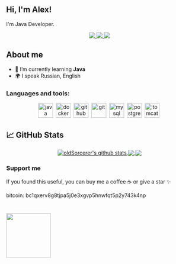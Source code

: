 ## Hi, I'm Alex! ##
 I'm Java Developer.

<p align='center'>
   <a href="https://t.me/oldSorcerer">
       <img src="https://img.shields.io/badge/Telegram-2CA5E0?style=for-the-badge&logo=telegram&logoColor=white"/>
   </a>
   
  <a href="https://www.linkedin.com/in/oldSorcerer">
       <img src="https://img.shields.io/badge/linkedin-%230077B5.svg?&style=for-the-badge&logo=linkedin&logoColor=white"/>
   </a>
      
   <a href="https://instagram.com/oldSorcerer">
       <img src="https://img.shields.io/badge/Instagram-E4405F?style=for-the-badge&logo=instagram&logoColor=white"/>
   </a>
   
</div>

## About me ##

- 🌱 I’m currently learning **Java** 
- 🌍 I speak Russian, English

### Languages and tools: 

<div align="center">
  <img src="https://cdn.jsdelivr.net/gh/devicons/devicon/icons/java/java-original.svg" title ="java" width="40" height="40"/>&nbsp;
  <img src="https://cdn.jsdelivr.net/gh/devicons/devicon/icons/docker/docker-original.svg" title ="docker" width="40" height="40"/>&nbsp;
  <img src="https://cdn.jsdelivr.net/gh/devicons/devicon/icons/github/github-original-wordmark.svg" title ="github" width="40" height="40"/>&nbsp;
  <img src="https://cdn.jsdelivr.net/gh/devicons/devicon/icons/git/git-original-wordmark.svg" title ="git" width="40" height="40"/>&nbsp;
  <img src="https://cdn.jsdelivr.net/gh/devicons/devicon/icons/mysql/mysql-original-wordmark.svg" title ="mysql" width="40" height="40"/>&nbsp;
  <img src="https://cdn.jsdelivr.net/gh/devicons/devicon/icons/postgresql/postgresql-original-wordmark.svg" title ="postgresql" width="40" height="40"/>&nbsp;
  <img src="https://cdn.jsdelivr.net/gh/devicons/devicon/icons/tomcat/tomcat-original-wordmark.svg" title ="tomcat" width="40" height="40"/>&nbsp;

  </div>

## 📈 GitHub Stats ## 

<!-- Light Mode -->
<div align="center">
<a href="https://github-readme-stats.vercel.app/api?username=oldSorcerer&show_icons=true&include_commits=true&rank_icon=percentile&exclude_repo=github-readme-stats&theme=default&hide_border=true">
<img align="center" src="https://github-readme-stats.vercel.app/api?username=oldSorcerer&show_icons=true&include_commits=true&rank_icon=percentile&exclude_repo=github-readme-stats&theme=default&hide_border=true" alt="oldSorcerer's github stats"/>
</a>
<a href="https://github-readme-stats.vercel.app/api/top-langs/?username=oldSorcerer&layout=compact&theme=default&hide_border=true&langs_count=4">
<img align="center" src="https://github-readme-stats.vercel.app/api/top-langs/?username=oldSorcerer&layout=compact&theme=default&hide_border=true&langs_count=4"/>
</a> 
<a href="https://github-readme-stats.vercel.app/api/wakatime?username=oldSorcerer\&layout=compact&langs_count=4">
<img align="center" src="https://github-readme-stats.vercel.app/api/wakatime?username=oldSorcerer\&layout=compact&langs_count=4"/>
</a>
</div>

### Support me ###

If you found this useful, you can buy me a coffee ☕️ or give a star ✨

bitcoin: bc1qxerv8g8tjpa5j0e3xgvp5hnwfqt5p2y743k4np


<div style="margin: 40px 0">
   <a href="https://github.com/oldSorcerer/github-profile-views-counter">
       <img width="120px" src="https://komarev.com/ghpvc/?username=oldSorcerer&color=DE002D&style=plastic">
   </a>
</div>

